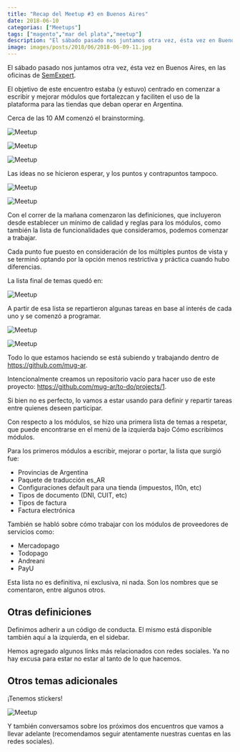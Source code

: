 ```yaml
---
title: "Recap del Meetup #3 en Buenos Aires"
date: 2018-06-10
categorias: ["Meetups"]
tags: ["magento","mar del plata","meetup"]
description: "El sábado pasado nos juntamos otra vez, ésta vez en Buenos Aires, en las oficinas de SemExpert."
image: images/posts/2018/06/2018-06-09-11.jpg
---
```


El sábado pasado nos juntamos otra vez, ésta vez en Buenos Aires, en las oficinas de [SemExpert](http://semexpert.com.ar/).

El objetivo de este encuentro estaba (y estuvo) centrado en comenzar a escribir y mejorar módulos que fortalezcan y faciliten el uso de la plataforma para las tiendas que deban operar en Argentina.

Cerca de las 10 AM comenzó el brainstorming.

![Meetup](/images/posts/2018/06/2018-06-09-04.jpg#center)

![Meetup](/images/posts/2018/06/2018-06-09-02.jpg#center)

![Meetup](/images/posts/2018/06/2018-06-09-03.jpg#center)

Las ideas no se hicieron esperar, y los puntos y contrapuntos tampoco.

![Meetup](/images/posts/2018/06/2018-06-09-05.jpg#center)

![Meetup](/images/posts/2018/06/2018-06-09-06.jpg#center)

Con el correr de la mañana comenzaron las definiciones, que incluyeron desde establecer un mínimo de calidad y reglas para los módulos, como también la lista de funcionalidades que consideramos, podemos comenzar a trabajar.

Cada punto fue puesto en consideración de los múltiples puntos de vista y se terminó optando por la opción menos restrictiva y práctica cuando hubo diferencias.

La lista final de temas quedó en:

![Meetup](/images/posts/2018/06/2018-06-09-08.jpg#center)

A partir de esa lista se repartieron algunas tareas en base al interés de cada uno y se comenzó a programar.

![Meetup](/images/posts/2018/06/2018-06-09-09.jpg#center)

![Meetup](/images/posts/2018/06/2018-06-09-10.jpg#center)

Todo lo que estamos haciendo se está subiendo y trabajando dentro de https://github.com/mug-ar.

Intencionalmente creamos un repositorio vacío para hacer uso de este proyecto: https://github.com/mug-ar/to-do/projects/1.

Si bien no es perfecto, lo vamos a estar usando para definir y repartir tareas entre quienes deseen participar.

Con respecto a los módulos, se hizo una primera lista de temas a respetar, que puede encontrarse en el menú de la izquierda bajo Cómo escribimos módulos.

Para los primeros módulos a escribir, mejorar o portar, la lista que surgió fue:

* Provincias de Argentina
* Paquete de traducción es_AR
* Configuraciones default para una tienda (impuestos, l10n, etc)
* Tipos de documento (DNI, CUIT, etc)
* Tipos de factura
* Factura electrónica

También se habló sobre cómo trabajar con los módulos de proveedores de servicios como:

* Mercadopago
* Todopago
* Andreani
* PayU

Esta lista no es definitiva, ni exclusiva, ni nada. Son los nombres que se comentaron, entre algunos otros.

## Otras definiciones

Definimos adherir a un código de conducta. El mismo está disponible también aquí a la izquierda, en el sidebar.

Hemos agregado algunos links más relacionados con redes sociales. Ya no hay excusa para estar no estar al tanto de lo que hacemos.

## Otros temas adicionales

¡Tenemos stickers!

![Meetup](/images/posts/2018/06/2018-06-09-07.jpg#center)

Y también conversamos sobre los próximos dos encuentros que vamos a llevar adelante (recomendamos seguir atentamente nuestras cuentas en las redes sociales).